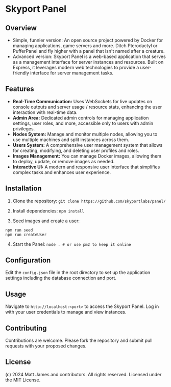 # Skyport Panel

## Overview
- Simple, funnier version: An open source project powered by Docker for managing applications, game servers and more. Ditch Pterodactyl or PufferPanel and fly higher with a panel that isn't named after a creature.
- Advanced version: Skyport Panel is a web-based application that serves as a management interface for server instances and resources. Built on Express, it leverages modern web technologies to provide a user-friendly interface for server management tasks.

## Features
- **Real-Time Communication:** Uses WebSockets for live updates on console outputs and server usage / resource stats, enhancing the user interaction with real-time data.
- **Admin Area:** Dedicated admin controls for managing application settings, user roles, and more, accessible only to users with admin privileges.
- **Nodes System:** Manage and monitor multiple nodes, allowing you to use multiple machines and split instances across them.
- **Users System:** A comprehensive user management system that allows for creating, modifying, and deleting user profiles and roles.
- **Images Management:** You can manage Docker images, allowing them to deploy, update, or remove images as needed.
- **Interactive UI:** A modern and responsive user interface that simplifies complex tasks and enhances user experience.


## Installation
1. Clone the repository:
`git clone https://github.com/skyportlabs/panel/`

2. Install dependencies:
`npm install`

3. Seed images and create a user:
```
npm run seed
npm run createUser
```

4. Start the Panel:
`node . # or use pm2 to keep it online`

## Configuration
Edit the `config.json` file in the root directory to set up the application settings including the database connection and port.

## Usage
Navigate to `http://localhost:<port>` to access the Skyport Panel. Log in with your user credentials to manage and view instances.

## Contributing
Contributions are welcome. Please fork the repository and submit pull requests with your proposed changes.

## License
(c) 2024 Matt James and contributors. All rights reserved. Licensed under the MIT License.
